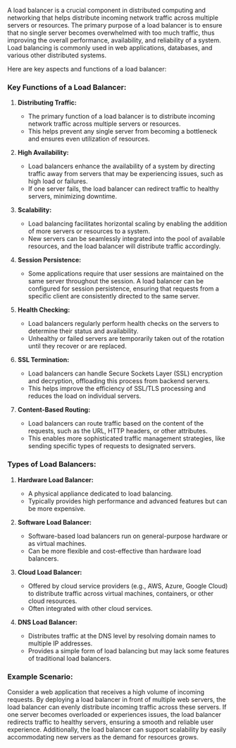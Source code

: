 A load balancer is a crucial component in distributed computing and networking that helps distribute incoming network traffic across multiple servers or resources. The primary purpose of a load balancer is to ensure that no single server becomes overwhelmed with too much traffic, thus improving the overall performance, availability, and reliability of a system. Load balancing is commonly used in web applications, databases, and various other distributed systems.

Here are key aspects and functions of a load balancer:

### Key Functions of a Load Balancer:

1. **Distributing Traffic:**
   - The primary function of a load balancer is to distribute incoming network traffic across multiple servers or resources.
   - This helps prevent any single server from becoming a bottleneck and ensures even utilization of resources.

2. **High Availability:**
   - Load balancers enhance the availability of a system by directing traffic away from servers that may be experiencing issues, such as high load or failures.
   - If one server fails, the load balancer can redirect traffic to healthy servers, minimizing downtime.

3. **Scalability:**
   - Load balancing facilitates horizontal scaling by enabling the addition of more servers or resources to a system.
   - New servers can be seamlessly integrated into the pool of available resources, and the load balancer will distribute traffic accordingly.

4. **Session Persistence:**
   - Some applications require that user sessions are maintained on the same server throughout the session. A load balancer can be configured for session persistence, ensuring that requests from a specific client are consistently directed to the same server.

5. **Health Checking:**
   - Load balancers regularly perform health checks on the servers to determine their status and availability.
   - Unhealthy or failed servers are temporarily taken out of the rotation until they recover or are replaced.

6. **SSL Termination:**
   - Load balancers can handle Secure Sockets Layer (SSL) encryption and decryption, offloading this process from backend servers.
   - This helps improve the efficiency of SSL/TLS processing and reduces the load on individual servers.

7. **Content-Based Routing:**
   - Load balancers can route traffic based on the content of the requests, such as the URL, HTTP headers, or other attributes.
   - This enables more sophisticated traffic management strategies, like sending specific types of requests to designated servers.

### Types of Load Balancers:

1. **Hardware Load Balancer:**
   - A physical appliance dedicated to load balancing.
   - Typically provides high performance and advanced features but can be more expensive.

2. **Software Load Balancer:**
   - Software-based load balancers run on general-purpose hardware or as virtual machines.
   - Can be more flexible and cost-effective than hardware load balancers.

3. **Cloud Load Balancer:**
   - Offered by cloud service providers (e.g., AWS, Azure, Google Cloud) to distribute traffic across virtual machines, containers, or other cloud resources.
   - Often integrated with other cloud services.

4. **DNS Load Balancer:**
   - Distributes traffic at the DNS level by resolving domain names to multiple IP addresses.
   - Provides a simple form of load balancing but may lack some features of traditional load balancers.

### Example Scenario:

Consider a web application that receives a high volume of incoming requests. By deploying a load balancer in front of multiple web servers, the load balancer can evenly distribute incoming traffic across these servers. If one server becomes overloaded or experiences issues, the load balancer redirects traffic to healthy servers, ensuring a smooth and reliable user experience. Additionally, the load balancer can support scalability by easily accommodating new servers as the demand for resources grows.

